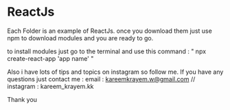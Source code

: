 # ReactJs

Each Folder is an example of ReactJs. once you download them just use npm to download modules and you are ready to go.

to install modules just go to the terminal and use this command : " npx create-react-app 'app name' "

Also i have lots of tips and topics on instagram so follow me. If you have any questions just contact me : email : kareemkrayem.w@gmail.com // instagram : kareem_krayem.kk

Thank you
